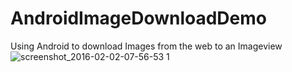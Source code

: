 # AndroidImageDownloadDemo
Using Android to download Images from the web to an Imageview
![screenshot_2016-02-02-07-56-53 1](https://cloud.githubusercontent.com/assets/897731/12741160/b7fd3a3c-c982-11e5-9e99-cbdc3dff7f89.png)


